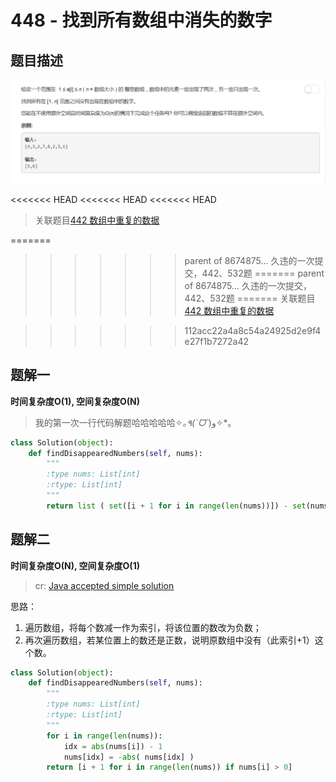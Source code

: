 # 448 - 找到所有数组中消失的数字

## 题目描述
![problem](images/448.png)

<<<<<<< HEAD
<<<<<<< HEAD
<<<<<<< HEAD
>关联题目[442 数组中重复的数据](https://github.com/Rosevil1874/LeetCode/tree/master/Python-Solution/442_Find-All-Duplicates-in-an-Array)

=======
>>>>>>> parent of 8674875... 久违的一次提交，442、532题
=======
>>>>>>> parent of 8674875... 久违的一次提交，442、532题
=======
>关联题目[442 数组中重复的数据](https://github.com/Rosevil1874/LeetCode/tree/master/Python-Solution/442_Find-All-Duplicates-in-an-Array)

>>>>>>> 112acc22a4a8c54a24925d2e9f4e27f1b7272a42
## 题解一
**时间复杂度O(1), 空间复杂度O(N)**
>我的第一次一行代码解题哈哈哈哈哈✧*｡٩(ˊᗜˋ*)و✧\*｡
```python
class Solution(object):
    def findDisappearedNumbers(self, nums):
        """
        :type nums: List[int]
        :rtype: List[int]
        """
        return list ( set([i + 1 for i in range(len(nums))]) - set(nums) )
```

## 题解二
**时间复杂度O(N), 空间复杂度O(1)**
>cr: [Java accepted simple solution](https://leetcode.com/problems/find-all-numbers-disappeared-in-an-array/discuss/92956/Java-accepted-simple-solution)  

思路：  
1. 遍历数组，将每个数减一作为索引，将该位置的数改为负数；
2. 再次遍历数组，若某位置上的数还是正数，说明原数组中没有（此索引+1）这个数。
```python
class Solution(object):
    def findDisappearedNumbers(self, nums):
        """
        :type nums: List[int]
        :rtype: List[int]
        """
        for i in range(len(nums)):
            idx = abs(nums[i]) - 1
            nums[idx] = -abs( nums[idx] )
        return [i + 1 for i in range(len(nums)) if nums[i] > 0]
```